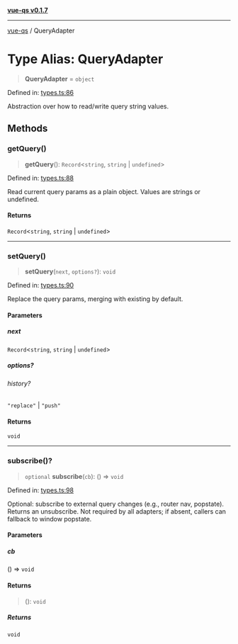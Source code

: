 [**vue-qs v0.1.7**](../README.md)

***

[vue-qs](../README.md) / QueryAdapter

# Type Alias: QueryAdapter

> **QueryAdapter** = `object`

Defined in: [types.ts:86](https://github.com/iamsomraj/vue-qs/blob/378080a2660a9e11e7a8aeeb6d49a010f9b64ee4/src/types.ts#L86)

Abstraction over how to read/write query string values.

## Methods

### getQuery()

> **getQuery**(): `Record`\<`string`, `string` \| `undefined`\>

Defined in: [types.ts:88](https://github.com/iamsomraj/vue-qs/blob/378080a2660a9e11e7a8aeeb6d49a010f9b64ee4/src/types.ts#L88)

Read current query params as a plain object. Values are strings or undefined.

#### Returns

`Record`\<`string`, `string` \| `undefined`\>

***

### setQuery()

> **setQuery**(`next`, `options?`): `void`

Defined in: [types.ts:90](https://github.com/iamsomraj/vue-qs/blob/378080a2660a9e11e7a8aeeb6d49a010f9b64ee4/src/types.ts#L90)

Replace the query params, merging with existing by default.

#### Parameters

##### next

`Record`\<`string`, `string` \| `undefined`\>

##### options?

###### history?

`"replace"` \| `"push"`

#### Returns

`void`

***

### subscribe()?

> `optional` **subscribe**(`cb`): () => `void`

Defined in: [types.ts:98](https://github.com/iamsomraj/vue-qs/blob/378080a2660a9e11e7a8aeeb6d49a010f9b64ee4/src/types.ts#L98)

Optional: subscribe to external query changes (e.g., router nav, popstate).
Returns an unsubscribe. Not required by all adapters; if absent, callers can fallback to window popstate.

#### Parameters

##### cb

() => `void`

#### Returns

> (): `void`

##### Returns

`void`
